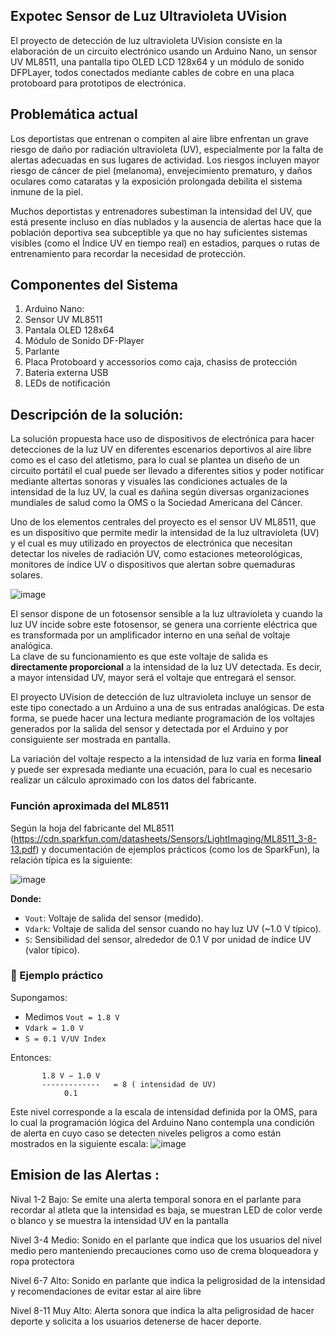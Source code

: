 ## Expotec Sensor de Luz Ultravioleta UVision


El proyecto de detección de luz ultravioleta UVision consiste en la elaboración de un circuito electrónico usando un Arduino Nano, un sensor UV ML8511, una pantalla tipo OLED LCD 128x64 y un módulo de sonido DFPLayer, todos conectados mediante cables de cobre en una placa protoboard para prototipos de electrónica. 

## Problemática actual

Los deportistas que entrenan o compiten al aire libre enfrentan un grave riesgo de daño por radiación ultravioleta (UV), especialmente por la falta de alertas adecuadas en sus lugares de actividad.
Los riesgos  incluyen mayor riesgo de cáncer de piel (melanoma), envejecimiento prematuro, y daños oculares como cataratas y la exposición prolongada debilita el sistema inmune de la piel.   

Muchos deportistas y entrenadores subestiman la intensidad del UV, que está presente incluso en días nublados y la ausencia de alertas hace que la población deportiva sea subceptible ya que no hay suficientes sistemas visibles (como el Índice UV en tiempo real) en estadios, parques o rutas de entrenamiento para recordar la necesidad de protección.


## Componentes del Sistema

1.  Arduino Nano:
2.  Sensor UV ML8511
3.  Pantala OLED 128x64
4.  Módulo de Sonido DF-Player
5.  Parlante
6.  Placa Protoboard y accessorios como caja, chasiss de protección
7.  Bateria externa USB
8.  LEDs de notificación 

## Descripción de la solución:

La solución propuesta hace uso de dispositivos de electrónica para hacer detecciones de la luz UV en diferentes escenarios deportivos al aire libre como es el caso del atletismo, para lo cual se plantea un diseño de un circuito portátil el cual puede ser llevado a diferentes sitios y poder notificar mediante altertas sonoras y visuales las condiciones actuales de la intensidad de la luz UV, la cual es dañina según diversas organizaciones mundiales de salud como la OMS o la Sociedad Americana del Cáncer.

Uno de los elementos centrales del proyecto es el sensor UV ML8511, que es un dispositivo que permite medir la intensidad de la luz ultravioleta (UV) y el cual es muy utilizado en proyectos de electrónica que necesitan detectar los niveles de radiación UV, como estaciones meteorológicas, monitores de índice UV o dispositivos que alertan sobre quemaduras solares.


![image](https://github.com/user-attachments/assets/1fbef57b-d9c9-41c5-a716-51c71ee3cc81)



El sensor dispone de un fotosensor sensible a la luz ultravioleta y cuando la luz UV incide sobre este fotosensor, se genera una corriente eléctrica que es transformada por un amplificador interno en una señal de voltaje analógica.  
La clave de su funcionamiento es que este voltaje de salida es **directamente proporcional** a la intensidad de la luz UV detectada. Es decir, a mayor intensidad UV, mayor será el voltaje que entregará el sensor.

El proyecto UVision de detección de luz ultravioleta incluye un sensor de este tipo conectado a un Arduino a una de sus entradas analógicas. De esta forma, se puede hacer una lectura mediante programación de los voltajes generados por la salida del sensor y detectada por el Arduino y por consiguiente ser mostrada en pantalla.  

La variación del voltaje respecto a la intensidad de luz varía en forma **lineal** y puede ser expresada mediante una ecuación, para lo cual es necesario realizar un cálculo aproximado con los datos del fabricante.

### Función aproximada del ML8511

Según la hoja del fabricante del ML8511 (https://cdn.sparkfun.com/datasheets/Sensors/LightImaging/ML8511_3-8-13.pdf) y documentación de ejemplos prácticos (como los de SparkFun), la relación típica es la siguiente:

  ![image](https://github.com/user-attachments/assets/cfa875eb-fabc-41e8-9c68-04eb4f507986)


**Donde:**

- `Vout`: Voltaje de salida del sensor (medido).
- `Vdark`: Voltaje de salida del sensor cuando no hay luz UV (~1.0 V típico).
- `S`: Sensibilidad del sensor, alrededor de 0.1 V por unidad de índice UV (valor típico).

### 🧪 Ejemplo práctico

Supongamos:

- Medimos `Vout = 1.8 V`
- `Vdark = 1.0 V`
- `S = 0.1 V/UV Index`

Entonces:

           1.8 V − 1.0 V 
           -------------   = 8 ( intensidad de UV) 
                0.1 

Este nivel corresponde a la escala de intensidad definida por la OMS, para lo cual la programación lógica del Arduino Nano contempla una condición de alerta en cuyo caso se detecten niveles peligros a como están mostrados en la siguiente escala:
![image](https://github.com/user-attachments/assets/b4cc2aec-41af-4855-a354-113c0a6284c4)

## Emision de las Alertas :

Nival 1-2 Bajo:  Se emite una alerta temporal sonora en el parlante para recordar al atleta que la intensidad es baja,  se muestran LED de color verde o blanco y se muestra la intensidad UV en la pantalla <br>

Nivel 3-4 Medio: Sonido en el parlante que indica que los usuarios del nivel medio pero manteniendo precauciones como uso de crema bloqueadora y ropa protectora <br>

Nivel 6-7 Alto:  Sonido en parlante que indica la peligrosidad de la intensidad y recomendaciones de evitar estar al aire libre <br>

Nivel 8-11 Muy Alto:  Alerta sonora que indica la alta peligrosidad de hacer deporte y solicita a los usuarios detenerse de hacer deporte. <br>

